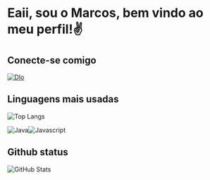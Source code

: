 

# Eaii, sou o Marcos, bem vindo ao meu perfil!✌

## Conecte-se comigo
[![DIo](https://img.shields.io/badge/Dio-blue?style=for-the-badge&logo=Dio)](https://www.dio.me/users/vynni_mv)

## Linguagens mais usadas

![Top Langs](https://github-readme-stats.vercel.app/api/top-langs/?username=marcosvn3&theme=dracula)

![Java](https://img.shields.io/badge/Java-CC342D?style=for-the-badge&logo=openjdk&logoColor=white)![Javascript](https://img.shields.io/badge/JavaScript-323330?style=for-the-badge&logo=javascript&logoColor=F7DF1E)

## Github status
![GitHub Stats](	https://github-readme-stats.vercel.app/api?username=marcosvn3&theme=dracula)
